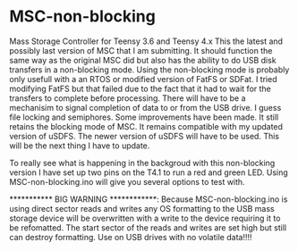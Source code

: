 # MSC-non-blocking
Mass Storage Controller for Teensy 3.6 and Teensy 4.x
This the latest and possibly last version of MSC that I am submitting. It should function the same way as the original MSC did but
also has the ability to do USB disk transfers in a non-blocking mode. Using the non-blocking mode is probably only usefull with a
an RTOS or modified version of FatFS or SDFat. I tried modifying FatFS but that failed due to the fact that it had to wait for the
transfers to complete before processing. There will have to be a mechanisim to signal completion of data to or from the USB drive.
I guess file locking and semiphores.
Some improvements have been made. It still retains the blocking mode of MSC. It remains compatible with my updated version of uSDFS.
The newer version of uSDFS will have to be used. This will be the next thing I have to update.

To really see what is happening in the backgroud with this non-blocking version I have set up two pins on the T4.1 to run a red
and green LED. Using MSC-non-blocking.ino will give you several options to test with.

*********** BIG WARNING ************: Because MSC-non-blocking.ino is using direct sector reads and writes any OS formatting to the
USB mass storage device will be overwritten with a write to the device requiring it to be refomatted. The start sector of the reads and writes are set high but still can destroy formatting. Use on USB drives with no volatile data!!!!


